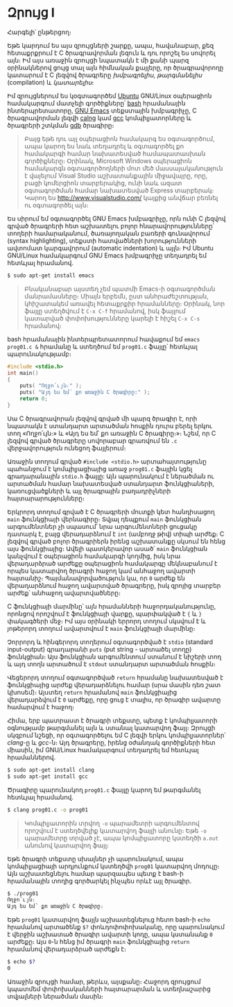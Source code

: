 # Զրույց I

Հարգելի՛ ընթերցող։

Եթե կարդում ես այս զրույցների շարքը, ապա, հավանաբար, քեզ հետաքրքրում է C ծրագրավորման լեզուն և դու որոշել ես սովորել այն։ Իմ այս առաջին զրույցի նպատակն է մի քանի պարզ օրինակներով ցույց տալ այն հիմնական քայլերը, որ ծրագրավորողը կատարում է C լեզվով ծրագրերը *խմբագրելիս*, *թարգմանելիս* (compilation) և *կատարելիս*։

Իմ զրույցներում ես կօգտագործեմ [Ubuntu](http://www.ubuntu.com/) GNU/Linux օպերացիոն համակարգում մատչելի գործիքները՝ [bash](https://www.gnu.org/software/bash/bash.html) հրամանային ինտերպրետատորը, [GNU Emacs](http://www.gnu.org/software/emacs/) տեքստային խմբագրիչը, C ծրագրավորման լեզվի [calng](http://clang.llvm.org/) կամ [gcc](http://gcc.gnu.org/) կոմպիլյատորները և ծրագրերի շտկման [gdb](http://www.gnu.org/software/gdb/) ծրագիրը։

> Բայց եթե դու այլ օպերացիոն համակարգ ես օգտագործում, ապա կարող ես նաև տեղադրել և օգտագործել քո համակարգի համար նախատեսված համապատասխան գործիքները։ Օրինակ, Microsoft Windows օպերացիոն համակարգն օգտագործողների մոտ մեծ մասսայականություն է վայելում Visual Studio աշխատանքային միջավայրը, որը, բացի կոմերցիոն տարբերակից, ունի նաև ազատ օգտագործման համար նախատեսված Express տարբերակ։ Կարող ես http://www.visualstudio.com/ կայքից անվճար բեռնել ու օգտագործել այն։ 

Ես սիրում եմ օգտագործել GNU Emacs խմբագրիչը, որն ունի C լեզվով գրված ծրագրերի հետ աշխատելու բոլոր հնարավորությունները՝ տողերի համարականում, ծառայողական բառերի գունավորում (syntax highlighting), տեքստի հատվածների խորությունների ավտոմատ կարգավորում (automatic indentation) և այլն։ Իմ Ubuntu GNU/Linux համակարգում GNU Emacs խմբագրիչը տեղադրել եմ հետևյալ հրամանով. 

```bash
$ sudo apt-get install emacs
```

> Բնականաբար այստեղ չեմ պատմի Emacs-ի օգտագործման մանրամասները։ Միայն երբեմն, ըստ անհրաժեշտության, կհիշատակեմ առավել հետաքրքիր հրամանները։ Օրինակ, նոր ֆայլը ստեղծվում է `C-x C-f` հրամանով, իսկ ֆայլում կատարված փոփոխությունները կարելի է հիշել `C-x C-s` հրամանով։ 

bash հրամանային ինտերպրետատորում հավաքում եմ `emacs prog01.c &` հրամանը և ստեղծում եմ `prog01.c` ֆայլը՝ հետևյալ պարունակությամբ։

```c
#include <stdio.h>
int main()
{
    puts( "Ողջո՛ւյն։" );
    puts( "Այդ ես եմ՝ քո առաջին C ծրագիրը:" );
    return 0;
}
```

Սա C ծրագրավորան լեզվով գրված մի պարզ ծրագիր է, որի նպատակն է ստանդարտ արտածման հոսքին դուրս բերել երկու տող «Ողջո՛ւյն։» և «Այդ ես եմ՝ քո առաջին C ծրագիրը։»։ Նշեմ, որ C լեզվով գրված ծրագրերը սովորաբար գրառվում են `.c` վերջավորություն ունեցող ֆայլերում։

Առաջին տողում գրված `#include <stdio.h>` արտահայտությունը պահանջում է կոմպիլյացիայից առաջ `prog01.c` ֆայլին կցել գրադարանային `stdio.h` ֆայլը: Այն պարունակում է ներածման ու արտածման համար նախատեսված ստանդարտ ֆունկցիաների, կառուցվածքների և այլ ծրագրային բաղադրիչների հայտարարությունները։ 

Երկրորդ տողում գրված է C ծրագրերի մուտքի կետ հանդիսացող `main` ֆունկցիայի վերնագիրը։ Տվյալ դեպքում `main` ֆունկցիան արգումենտներ չի սպասում՝ նրա արգումենտների ցուցակը դատարկ է, բայց վերադարձնում է `int` (ամբողջ թիվ) տիպի արժեք։ C լեզվով գրված բոլոր ծրագրիերն իրենց աշխատանքը սկսում են հենց այս ֆունկցիայից։ Ավելի պատկերավոր ասած՝ `main` ֆունկցիան կանչվում է օպերացիոն համակարգի կողմից, իսկ նրա վերադարձրած արժեքը օպերացիոն համակարգը մեկնաբանում է որպես կատարվող ծրագրի հաջող կամ անհաջող ավարտի հայտանիշ։ Պայմանավորվածություն կա, որ `0` արժեք են վերադարձնում հաջող ավարտված ծրագրերը, իսկ զրոյից տարբեր արժեք՝ անհաջող ավարտվածները։ 

C ֆունկցիայի մարմինը՝ այն հրամանների հաջորդականությունը, որոնցով որոշվում է ֆունկցիայի վարքը, պարփակված է `{` և `}` փակագծերի մեջ։ Իմ այս օրինակի երրորդ տողում սկսվում է և յոթերորդ տողում ավարտվում է `main` ֆունկցիայի մարմինը։

Չորրորդ և հինգերորդ տողերում օգտագործված է `stdio` (standard input-output) գրադարանի `puts` (put string - արտածել տողը) ֆունկցիան։ Այս ֆունկցիան արգումենտում ստանում է նիշերի տող և այդ տողն արտածում է `stdout` ստանդարտ արտածման հոսքին։

Վեցերորդ տողում օգտագործված `return` հրամանը նախատեսված է ֆունկցիայից արժեք վերադարձնելու համար (սրա մասին դեռ շատ կխոսեմ)։ Այստեղ `return` հրամանով `main` ֆունկցիայից վերադարձվում է `0` արժեքը, որը ցուց է տալիս, որ ծրագիր ավարտը համարվում է հաջող։

Հիմա, երբ պատրաստ է ծրագրի տեքստը, պետք է կոմպիլյատորի օգնությամբ թարգմանել այն և ստանալ կատարվող ֆայլ։ Զրույցի սկզբում նշեցի, որ օգտագործելու եմ C լեզվի երկու կոմպիլյատորներ՝ *clang*-ը և *gcc*-ն։ Այդ ծրագրերը, իրենց օժանդակ գործիքների հետ միասին, իմ GNU/Linux համակարգում տեղադրել եմ հետևյալ հրամաններով.

```bash
$ sudo apt-get install clang
$ sudo apt-get install gcc
```

Ծրագիրը պարունակող `prog01.c` ֆայլը կարող եմ թարգմանել հետևյալ հրամանով.

```bash
$ clang prog01.c -o prog01
```

> Կոմպիլյատորին տրվող `-o` պարամետրի արգումենտով որոշվում է ստեղծվելիք կատարվող ֆայլի անունը։ Եթե `-o` պարամետրը տրված չէ, ապա կոմպիլյատորը կստեղծի `a.out` անունով կատարվող ֆայլ։

Եթե ծրագրի տեքստը սխալներ չի պարունակում, ապա կոմպիլյացիայի արդյունքում կստեղծվի `prog01` կատարվող մոդուլը։ Այն աշխատեցնելու համար պարզապես պետք է bash-ի հրամանային տողից գործարկել ինչպես որևէ այլ ծրագիր.

```bash
$ ./prog01
Ողջո՛ւյն։
Այդ ես եմ՝ քո առաջին C ծրագիրը։
```

Եթե `prog01` կատարվող ֆայլն աշխատեցնելուց հետո bash-ի `echo` հրամանով արտածենք `$?` փոևդոփոփոխականը, որը պարունակում է վերջին աշխատած ծրագիր ավարտի կոդը, ապա կստանանք `0` արժեքը։ Այս `0`-ն հենց իմ ծրագրի `main` ֆունկցիայից `return` հրամանով վերադարձրած արժեքն է։

```bash
$ echo $?
0
```

Առաջին զրույցի համար, թերևս, այսքանը։ Հաջորդ զրույցում կպատմեմ փոփոխականների հայտարարման և ստեղնաշարից տվյալների ներածման մասին։


